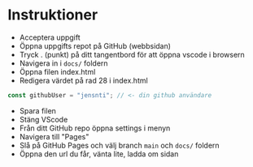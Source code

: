 # Instruktioner

- Acceptera uppgift
- Öppna uppgifts repot på GitHub (webbsidan)
- Tryck . (punkt) på ditt tangentbord för att öppna vscode i browsern
- Navigera in i ```docs/``` foldern
- Öppna filen index.html
- Redigera värdet på rad 28 i index.html

```js
const githubUser = "jensnti"; // <- din github användare
```

- Spara filen
- Stäng VScode
- Från ditt GitHub repo öppna settings i menyn
- Navigera till "Pages"
- Slå på GitHub Pages och välj branch ```main``` och ```docs/``` foldern
- Öppna den url du får, vänta lite, ladda om sidan